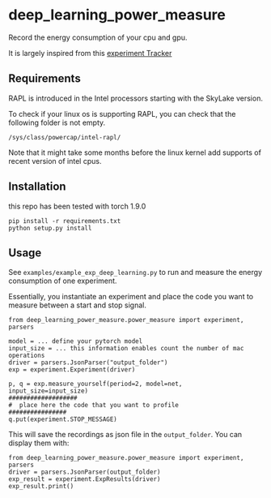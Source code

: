 # deep_learning_power_measure

Record the energy consumption of your cpu and gpu. 

It is largely inspired from this [experiment Tracker](https://github.com/Breakend/experiment-impact-tracker) 

## Requirements

RAPL is introduced in the Intel processors starting with the SkyLake version. 

To check if your linux os is supporting RAPL, you can check that the following folder is not empty.
```
/sys/class/powercap/intel-rapl/
```

Note that it might take some months before the linux kernel add supports of recent version of intel cpus.

## Installation

this repo has been tested with torch 1.9.0
```
pip install -r requirements.txt
python setup.py install
```


## Usage

See `examples/example_exp_deep_learning.py` to run and measure the energy consumption of one experiment. 

Essentially, you instantiate an experiment and place the code you want to measure between a start and stop signal.

```
from deep_learning_power_measure.power_measure import experiment, parsers

model = ... define your pytorch model
input_size = ... this information enables count the number of mac operations
driver = parsers.JsonParser("output_folder")
exp = experiment.Experiment(driver)

p, q = exp.measure_yourself(period=2, model=net, input_size=input_size)
###################
#  place here the code that you want to profile
################
q.put(experiment.STOP_MESSAGE)

``` 

This will save the recordings as json file in the `output_folder`. You can display them with: 

```
from deep_learning_power_measure.power_measure import experiment, parsers
driver = parsers.JsonParser(output_folder)
exp_result = experiment.ExpResults(driver)
exp_result.print()
``` 
